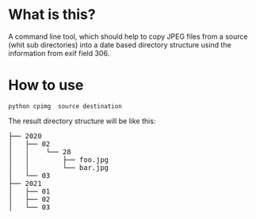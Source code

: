 # What is this? #

A command line tool, which should help to copy JPEG files from a source (whit sub directories) into a date based directory structure usind the information from exif field 306.

# How to use #

    python cpimg  source destination


The result directory structure will be like this:

<pre>
├── 2020
│   ├── 02
│   │    └── 28
│   │        ├── foo.jpg
│   │        └── bar.jpg
│   └── 03
├── 2021
│   ├── 01
│   ├── 02
│   └── 03
</pre>
